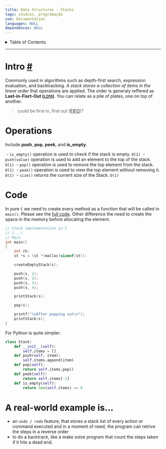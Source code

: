 ```yaml
---
title: Data Structures - Stacks
tags: studies, programação
use: Documentation
languages: NULL
dependences: NULL
---
```


<details> <summary>Table of Contents</summary>

- [Intro #](#intro-)
- [Operations](#operations)
- [Code](#code)
- [A **real-world** example is...](#a-real-world-example-is)

</details>

---

# Intro [#](https://www.techtarget.com/whatis/definition/stack)

Commonly used in algorithms such as depth-first search, expression evaluation, and backtracking. *A stack stores a collection of items in the linear order* that operations are applied. The order is generaly reffered as **Last-in-Fisrt-Out ([`LIFO`](../Other/lifo_fifo.md))**. You can relate as a pile of plates, one on top of another.
> could be first in, first out ([FIFO](https://www.techtarget.com/whatis/definition/FIFO-first-in-first-out))?

# Operations

Include **push**, **pop**, **peek**, and **is_empty**.

 - `is_empty()` operation is used to check if the stack is empty. `O(1)`
 - `push(value)` operation is used to add an element to the top of the stack. `O(1)`
 - `pop()` operation is used to remove the top element from the stack. `O(1)`
 - `peek()` operation is used to view the top element without removing it. `O(1)`
 - `size()` returns the current size of the Stack. `O(1)`

# Code

In pure `C` we need to create every method as a function that will be called in `main()`. Please see the [full code](../C/code/stack_implementation.c).
Other difference the need to create the space in the memory before allocating the element.

```c
// Stack implementation in C
// [...]
// Main
int	main()
{
	int ch;
	st *s = (st *)malloc(sizeof(st));

	createEmptyStack(s);

	push(s, 1);
	push(s, 2);
	push(s, 3);
	push(s, 4);

	printStack(s);

	pop(s);

	printf("\nAfter popping out\n");
	printStack(s);
}
```

For Python is quite simpler:

```python
class Stack:  
	def __init__(self):
		self.items = []
	def push(self, item):
		self.items.append(item)
	def pop(self):
		return self.items.pop()
	def peek(self):
		return self.items[-1]
	def is_empty(self):
		return len(self.items) == 0
```

# A **real-world** example is...
- an `undo / redo` feature, that stores a stack list of every action or command executed and in a moment of need, the program can retrive the steps in a reverse order 
- to do a backtrack, like a make solve program that count the steps taken if it hits a dead end. 
